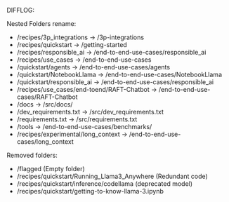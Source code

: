 DIFFLOG:
<!-- markdown-link-check-disable -->
Nested Folders rename:
- /recipes/3p_integrations -> /3p-integrations
- /recipes/quickstart -> /getting-started
- /recipes/responsible_ai -> /end-to-end-use-cases/responsible_ai
- /recipes/use_cases -> /end-to-end-use-cases
- /quickstart/agents -> /end-to-end-use-cases/agents 
- /quickstart/NotebookLlama -> /end-to-end-use-cases/NotebookLlama
- /quickstart/responsible_ai -> /end-to-end-use-cases/responsible_ai
- /recipes/use_cases/end-toend/RAFT-Chatbot -> /end-to-end-use-cases/RAFT-Chatbot
- /docs -> /src/docs/
- /dev_requirements.txt -> /src/dev_requirements.txt
- /requirements.txt -> /src/requirements.txt
- /tools -> /end-to-end-use-cases/benchmarks/ 
- /recipes/experimental/long_context -> /end-to-end-use-cases/long_context


Removed folders:
- /flagged (Empty folder)
- /recipes/quickstart/Running_Llama3_Anywhere (Redundant code)
- /recipes/quickstart/inference/codellama (deprecated model)
- /recipes/quickstart/getting-to-know-llama-3.ipynb
<!-- markdown-link-check-enable -->

